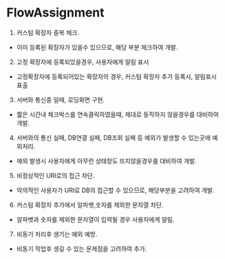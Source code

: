 # FlowAssignment
1. 커스텀 확장자 중복 체크.  
- 이미 등록된 확장자가 있을수 있으므로, 해당 부분 체크하여 개발.  
  
2. 고정 확장자에 등록되있을경우, 사용자에게 알림 표시  
- 고정확장자에 등록되어있는 확장자의 경우, 커스텀 확장자 추가 등록시, 알림표시 표출

3. 서버와 통신중 일때, 로딩화면 구현.  
- 짧은 시간내 체크박스를 연속클릭하였을때, 제대로 동작하지 않을경우를 대비하여 개발.

4. 서버와의 통신 실패, DB연결 실패, DB조회 실패 등 예외가 발생할 수 있는곳에 예외처리.  
- 예외 발생시 사용자에게 아무런 상태창도 뜨지않을경우를 대비하여 개발.

5. 비정상적인 URI로의 접근 차단.  
- 악의적인 사용자가 URI로 DB의 접근할 수 있으므로, 해당부분을 고려하여 개발.

6. 커스텀 확장자 추가에서 알파벳,숫자를 제외한 문자열 차단.  
- 알파벳과 숫자를 제외한 문자열이 입력될 경우 사용자에게 알림.

7. 비동기 처리후 생기는 예외 예방.  
- 비동기 작업후 생길 수 있는 문제점을 고려하여 추가.  

